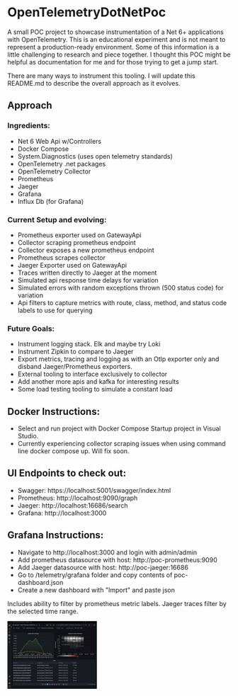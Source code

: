 # OpenTelemetryDotNetPoc
A small POC project to showcase instrumentation of a Net 6+ applications with OpenTelemetry.  This is an educational experiment and is not meant to represent a production-ready environment.  Some of this information is a little challenging to research and piece together. I thought this POC might be helpful as documentation for me and for those trying to get a jump start.

There are many ways to instrument this tooling. I will update this README.md to describe the overall approach as it evolves.  

## Approach
### Ingredients:
- Net 6 Web Api w/Controllers
- Docker Compose
- System.Diagnostics (uses open telemetry standards)
- OpenTelemetry .net packages
- OpenTelemetry Collector
- Prometheus
- Jaeger
- Grafana
- Influx Db (for Grafana)

### Current Setup and evolving:
- Prometheus exporter used on GatewayApi
- Collector scraping prometheus endpoint
- Collector exposes a new prometheus endpoint
- Prometheus scrapes collector
- Jaeger Exporter used on GatewayApi
- Traces written directly to Jaeger at the moment
- Simulated api response time delays for variation
- Simulated errors with random exceptions thrown (500 status code) for variation
- Api filters to capture metrics with route, class, method, and status code labels to use for querying

### Future Goals:
- Instrument logging stack.  Elk and maybe try Loki
- Instrument Zipkin to compare to Jaeger
- Export metrics, tracing and logging as with an Otlp exporter only and disband Jaeger/Prometheus exporters.
- External tooling to interface exclusively to collector
- Add another more apis and kafka for interesting results
- Some load testing tooling to simulate a constant load

## Docker Instructions:
- Select and run project with Docker Compose Startup project in Visual Studio.  
- Currently experiencing collector scraping issues when using command line docker compose up.  Will fix soon.

## UI Endpoints to check out:
- Swagger: https://localhost:5001/swagger/index.html
- Prometheus: http://localhost:9090/graph
- Jaeger: http://localhost:16686/search
- Grafana: http://localhost:3000

## Grafana Instructions:
- Navigate to http://localhost:3000 and login with admin/admin
- Add prometheus datasource with host: http://poc-prometheus:9090
- Add Jaeger datasource with host: http://poc-jaeger:16686
- Go to /telemetry/grafana folder and copy contents of poc-dashboard.json 
- Create a new dashboard with "Import" and paste json

Includes ability to filter by prometheus metric labels. Jaeger traces filter by the selected time range.

<img src="https://github.com/MetalHexx/OpenTelemetryDotNetPoc/blob/main/assets/grafana.png?raw=true" style=" width:40% ; height:40% " >

